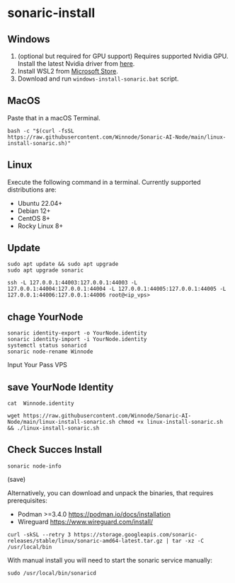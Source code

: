# sonaric-install

## Windows

1. (optional but required for GPU support) Requires supported Nvidia GPU. Install the latest Nvidia driver from [here](https://www.nvidia.com/Download/index.aspx).
2. Install WSL2 from [Microsoft Store](https://aka.ms/wslstorepage).
3. Download and run `windows-install-sonaric.bat` script.

## MacOS

Paste that in a macOS Terminal.

```
bash -c "$(curl -fsSL https://raw.githubusercontent.com/Winnode/Sonaric-AI-Node/main/linux-install-sonaric.sh)"
```

## Linux

Execute the following command in a terminal.
Currently supported distributions are:
* Ubuntu 22.04+
* Debian 12+
* CentOS 8+
* Rocky Linux 8+

## Update 

```
sudo apt update && sudo apt upgrade
sudo apt upgrade sonaric
```

```
ssh -L 127.0.0.1:44003:127.0.0.1:44003 -L 127.0.0.1:44004:127.0.0.1:44004 -L 127.0.0.1:44005:127.0.0.1:44005 -L 127.0.0.1:44006:127.0.0.1:44006 root@<ip_vps>
```

## chage YourNode
```
sonaric identity-export -o YourNode.identity
sonaric identity-import -i YourNode.identity
systemctl status sonaricd
sonaric node-rename Winnode
```
Input Your Pass VPS

## save YourNode Identity

```
cat  Winnode.identity
```


```
wget https://raw.githubusercontent.com/Winnode/Sonaric-AI-Node/main/linux-install-sonaric.sh chmod +x linux-install-sonaric.sh && ./linux-install-sonaric.sh

```
## Check Succes Install

```
sonaric node-info
```
(save)

Alternatively, you can download and unpack the binaries, that requires prerequisites:

* Podman >=3.4.0 https://podman.io/docs/installation
* Wireguard https://www.wireguard.com/install/

```
curl -skSL --retry 3 https://storage.googleapis.com/sonaric-releases/stable/linux/sonaric-amd64-latest.tar.gz | tar -xz -C /usr/local/bin
```

With manual install you will need to start the sonaric service manually:

```
sudo /usr/local/bin/sonaricd
```